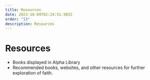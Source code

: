 ```yaml
---
title: Resources
date: 2023-10-09T02:24:51.985Z
order: "13"
description: Resources
---
```


# Resources

- Books displayed in Alpha Library
- Recommended books, websites, and other resources for further exploration of faith.